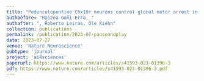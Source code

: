 ```yaml
---
title: "Pedunculopontine Chx10+ neurons control global motor arrest in mice"
authbefore: "Haizea Goñi-Erro, "
authafter: ", Roberto Leiras, Ole Kiehn"
collection: publications
permalink: /publication/2023-07-pauseandplay
date: 2023-07-27
venue: 'Nature Neuroscience'
pubtype: 'journal'
project: 'ai4sciences'
paperurl: https://www.nature.com/articles/s41593-023-01396-3
pdf: https://www.nature.com/articles/s41593-023-01396-3.pdf
---
```

